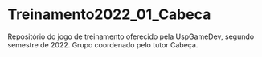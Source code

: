 # Treinamento2022_01_Cabeca
Repositório do jogo de treinamento oferecido pela UspGameDev, segundo semestre de 2022. Grupo coordenado pelo tutor Cabeça.
